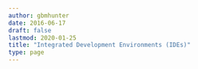 ```yaml
---
author: gbmhunter
date: 2016-06-17
draft: false
lastmod: 2020-01-25
title: "Integrated Development Environments (IDEs)"
type: page
---
```

